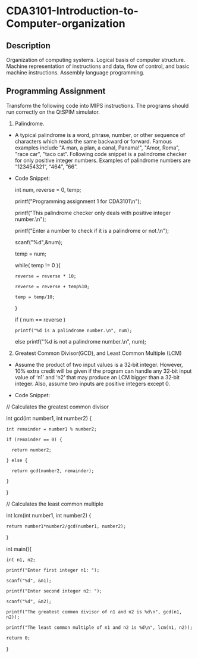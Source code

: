 # CDA3101-Introduction-to-Computer-organization

Description
----------------------
Organization of computing systems. Logical basis of computer structure. Machine representation of instructions and data, flow of control, and basic machine instructions. Assembly language programming.

Programming Assignment
----------------------
Transform the following code into MIPS instructions. The programs should run correctly on the QtSPIM simulator. 

1. Palindrome. 
  - A typical palindrome is a word, phrase, number, or other sequence of characters which reads the same backward or forward. Famous examples include "A man, a plan, a canal, Panama!", "Amor, Roma", "race car", "taco cat”. Following code snippet is a palindrome checker for only positive integer numbers. Examples of palindrome numbers are “123454321”, “464”, “66”.

  - Code Snippet: 
  
    int num, reverse = 0, temp;

    printf("Programming assignment 1 for CDA3101\n");
    
    printf("This palindrome checker only deals with positive integer number.\n");
    
    printf("Enter a number to check if it is a palindrome or not.\n");
    
    scanf("%d",&num);
 
    temp = num;
 
    while( temp != 0 ){
    
	    reverse = reverse * 10;
	    
	    reverse = reverse + temp%10;
	    
	    temp = temp/10;
	    
    }
 
    if ( num == reverse )
    
	    printf("%d is a palindrome number.\n", num);
    else
	    printf("%d is not a palindrome number.\n", num);

2. Greatest Common Divisor(GCD), and Least Common Multiple (LCM)
  - Assume the product of two input values is a 32‐bit integer. However, 10% extra credit will be given if the program can handle any 32‐bit input value of ‘n1’ and ‘n2’ that may produce an LCM bigger than a 32‐bit integer. Also, assume two inputs are positive integers except 0.
  
  - Code Snippet:
 
  // Calculates the greatest common divisor

  int gcd(int number1, int number2) {
  
    int remainder = number1 % number2;
    
    if (remainder == 0) {
    
      return number2;
      
    } else {
    
      return gcd(number2, remainder);
      
    }
    
  }

  // Calculates the least common multiple
  
  int lcm(int number1, int number2) {
  
    return number1*number2/gcd(number1, number2);
    
  }
  
  int main(){
  
    int n1, n2;
    
    printf("Enter first integer n1: ");
    
    scanf("%d", &n1);
    
    printf("Enter second integer n2: ");
    
    scanf("%d", &n2);
    
    printf("The greatest common divisor of n1 and n2 is %d\n", gcd(n1, n2));
    
    printf("The least common multiple of n1 and n2 is %d\n", lcm(n1, n2));
    
    return 0;
    
}
